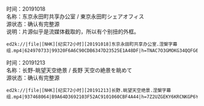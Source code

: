 时间：20191018  
名称：东京永田町共享办公室 / 東京永田町シェアオフィス  
源状态：确认有完整源  
说明：片源似乎是流媒体截取的，所以有个别扭的外框。  
```
ed2k://|file|[NHK][纪实72小时][20191018]东京永田町共享办公室.涅槃字幕组.mp4|624970733|99320F6A6C90CDB6347D23525E1A48DF|h=TNAC7O3GMOKG34QQFG6YOTI7DLZGYDQF|/
```
时间：20191213  
名称：长野-眺望天空绝景 / 長野 天空の絶景を眺めて  
源状态：确认有完整源
```
ed2k://|file|[NHK][纪实72小时][20191213]长野.眺望天空绝景.涅槃字幕组.mp4|937468064|B9A64D3692103F52AC9101060CBF4A44|h=7Z2UZGEKY6KRCNKGP6YML7M7XMSGZJ4C|/
```
